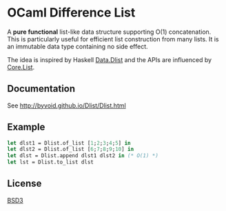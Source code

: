 # OCaml Difference List

A **pure functional** list-like data structure supporting O(1) concatenation. This is particularly useful for efficient list construction from many lists. It is an immutable data type containing no side effect.

The idea is inspired by Haskell [Data.Dlist](http://hackage.haskell.org/package/dlist-0.5) and the APIs are influenced by [Core.List](https://ocaml.janestreet.com/ocaml-core/latest/doc/core_kernel/Core_list.html).

## Documentation

See http://byvoid.github.io/Dlist/Dlist.html

## Example

```ocaml
let dlst1 = Dlist.of_list [1;2;3;4;5] in
let dlst2 = Dlist.of_list [6;7;8;9;10] in
let dlst = Dlist.append dlst1 dlst2 in (* O(1) *)
let lst = Dlist.to_list dlst
```

## License

[BSD3](http://opensource.org/licenses/BSD-3-Clause)

